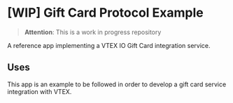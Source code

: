 

# [WIP] Gift Card Protocol Example

> **Attention**: This is a work in progress repository

A reference app implementing a VTEX IO Gift Card integration service.

## Uses
This app is an example to be followed in order to develop a gift card service integration with VTEX. 

